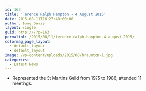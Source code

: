 ```yaml
---
id: 163
title: 'Terence Ralph Hampton - 4 August 2015'
date: 2015-08-11T16:27:48+00:00
author: Doug Davis
layout: single
guid: http:///?p=163
permalink: /2015/08/11/terence-ralph-hampton-4-august-2015/
colormag_page_layout:
  - default_layout
  - default_layout
image: /wp-content/uploads/2015/08/braunton-1.jpg
categories:
  - Latest News
---
```

  * Represented the St Martins Guild from 1975 to 1986, attended 11 meetings.
